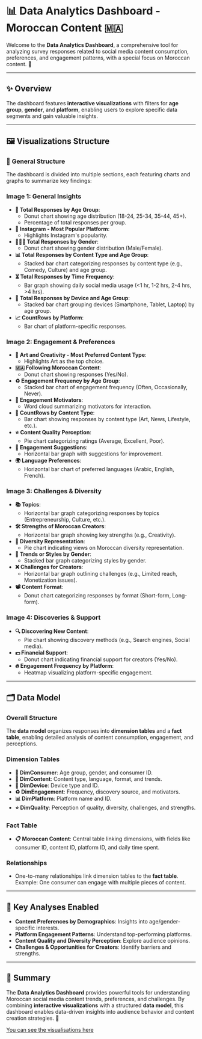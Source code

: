 # 📊 Data Analytics Dashboard - Moroccan Content 🇲🇦

Welcome to the **Data Analytics Dashboard**, a comprehensive tool for analyzing survey responses related to social media content consumption, preferences, and engagement patterns, with a special focus on Moroccan content. 🌟

---

## ✨ Overview

The dashboard features **interactive visualizations** with filters for **age group**, **gender**, and **platform**, enabling users to explore specific data segments and gain valuable insights.

---

## 🖼️ Visualizations Structure

### 🧩 **General Structure**

The dashboard is divided into multiple sections, each featuring charts and graphs to summarize key findings:

### **Image 1: General Insights**
- **👥 Total Responses by Age Group**:  
  - Donut chart showing age distribution (18-24, 25-34, 35-44, 45+).
  - Percentage of total responses per group.
- **📸 Instagram - Most Popular Platform**:  
  - Highlights Instagram's popularity.
- **🧑‍🤝‍🧑 Total Responses by Gender**:  
  - Donut chart showing gender distribution (Male/Female).
- **📊 Total Responses by Content Type and Age Group**:  
  - Stacked bar chart categorizing responses by content type (e.g., Comedy, Culture) and age group.
- **⏳ Total Responses by Time Frequency**:  
  - Bar graph showing daily social media usage (<1 hr, 1-2 hrs, 2-4 hrs, >4 hrs).
- **📱 Total Responses by Device and Age Group**:  
  - Stacked bar chart grouping devices (Smartphone, Tablet, Laptop) by age group.
- **📈 CountRows by Platform**:  
  - Bar chart of platform-specific responses.

### **Image 2: Engagement & Preferences**
- **🎨 Art and Creativity - Most Preferred Content Type**:  
  - Highlights Art as the top choice.
- **🇲🇦 Following Moroccan Content**:  
  - Donut chart showing responses (Yes/No).
- **♻️ Engagement Frequency by Age Group**:  
  - Stacked bar chart of engagement frequency (Often, Occasionally, Never).
- **💬 Engagement Motivators**:  
  - Word cloud summarizing motivators for interaction.
- **📝 CountRows by Content Type**:  
  - Bar chart showing responses by content type (Art, News, Lifestyle, etc.).
- **⭐ Content Quality Perception**:  
  - Pie chart categorizing ratings (Average, Excellent, Poor).
- **📌 Engagement Suggestions**:  
  - Horizontal bar graph with suggestions for improvement.
- **🌍 Language Preferences**:  
  - Horizontal bar chart of preferred languages (Arabic, English, French).

### **Image 3: Challenges & Diversity**
- **📚 Topics**:  
  - Horizontal bar graph categorizing responses by topics (Entrepreneurship, Culture, etc.).
- **🛠️ Strengths of Moroccan Creators**:  
  - Horizontal bar graph showing key strengths (e.g., Creativity).
- **🌈 Diversity Representation**:  
  - Pie chart indicating views on Moroccan diversity representation.
- **👗 Trends or Styles by Gender**:  
  - Stacked bar graph categorizing styles by gender.
- **❌ Challenges for Creators**:  
  - Horizontal bar graph outlining challenges (e.g., Limited reach, Monetization issues).
- **📽️ Content Format**:  
  - Donut chart categorizing responses by format (Short-form, Long-form).

### **Image 4: Discoveries & Support**
- **🔍 Discovering New Content**:  
  - Pie chart showing discovery methods (e.g., Search engines, Social media).
- **💵 Financial Support**:  
  - Donut chart indicating financial support for creators (Yes/No).
- **🔥 Engagement Frequency by Platform**:  
  - Heatmap visualizing platform-specific engagement.

---

## 🗂️ Data Model

### **Overall Structure**
The **data model** organizes responses into **dimension tables** and a **fact table**, enabling detailed analysis of content consumption, engagement, and perceptions.

### **Dimension Tables**
- **👤 DimConsumer**: Age group, gender, and consumer ID.  
- **📖 DimContent**: Content type, language, format, and trends.  
- **📱 DimDevice**: Device type and ID.  
- **♻️ DimEngagement**: Frequency, discovery source, and motivators.  
- **📊 DimPlatform**: Platform name and ID.  
- **⭐ DimQuality**: Perception of quality, diversity, challenges, and strengths.

### **Fact Table**
- **📋 Moroccan Content**: Central table linking dimensions, with fields like consumer ID, content ID, platform ID, and daily time spent.

### **Relationships**
- One-to-many relationships link dimension tables to the **fact table**.  
  Example: One consumer can engage with multiple pieces of content.

---

## 🎯 Key Analyses Enabled
- **Content Preferences by Demographics**: Insights into age/gender-specific interests.
- **Platform Engagement Patterns**: Understand top-performing platforms.  
- **Content Quality and Diversity Perception**: Explore audience opinions.  
- **Challenges & Opportunities for Creators**: Identify barriers and strengths.  

---

## 🔗 Summary
The **Data Analytics Dashboard** provides powerful tools for understanding Moroccan social media content trends, preferences, and challenges. By combining **interactive visualizations** with a structured **data model**, this dashboard enables data-driven insights into audience behavior and content creation strategies. 🎉


[You can see the visualisations here ](https://app.powerbi.com/view?r=eyJrIjoiZDA3NWEwNDQtNDM4YS00ZDhiLWI4M2QtY2YxMDRhMzg5NzIzIiwidCI6ImMyNzg3OTIyLTExZDktNGNhOC1hYWRmLTVlZjdmZjMxYTEyNyJ9)
